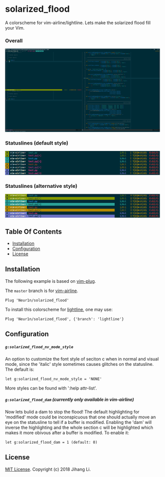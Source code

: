 # solarized_flood
A colorscheme for vim-airline/lightline. Lets make the solarized flood fill your Vim.

### Overall
![screenshot](./screenshots/overall.png)

### Statuslines (default style)
![screenshot](./screenshots/modes_no_dam.png)

### Statuslines (alternative style)
![screenshot](./screenshots/modes_dam.png)

## Table Of Contents

- [Installation](#installation)
- [Configuration](#configuration)
- [License](#license)

## Installation

The following example is based on [vim-plug](https://github.com/junegunn/vim-plug).

The `master` branch is for [vim-airline](https://github.com/vim-airline/vim-airline).

```vim
Plug 'Neur1n/solarized_flood'
```

To install this colorscheme for [lightline](https://github.com/itchyny/lightline.vim),
one may use:

```vim
Plug 'Neur1n/solarized_flood', {'branch': 'lightline'}
```

## Configuration

##### `g:solarized_flood_nv_mode_style`
An option to customize the font style of seciton c when in normal and visual
mode, since the 'italic' style sometimes causes glitches on the statusline.
The default is:

```vim
let g:solarized_flood_nv_mode_style = 'NONE'
```

More styles can be found with ':help attr-list'.

##### `g:solarized_flood_dam` (currently only available in vim-airline)
Now lets bulid a dam to stop the flood! The default highlighting for 'modified'
mode could be inconspicuous that one should actually move an eye on the
statusline to tell if a buffer is modified. Enabling the 'dam' will inverse the
highlighting and the whole section c will be highlighted which makes it more
obivous after a buffer is modified. To enable it:

```vim
let g:solarized_flood_dam = 1 (default: 0)
```

## License

[MIT License](LICENSE). Copyright (c) 2018 Jihang Li.
